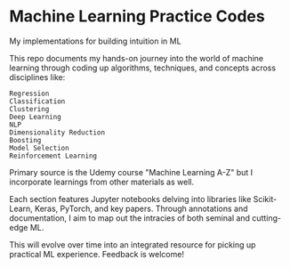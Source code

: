 # Machine Learning Practice Codes
My implementations for building intuition in ML

This repo documents my hands-on journey into the world of machine learning through coding up algorithms, techniques, and concepts across disciplines like:

    Regression
    Classification
    Clustering
    Deep Learning
    NLP
    Dimensionality Reduction
    Boosting
    Model Selection
    Reinforcement Learning

Primary source is the Udemy course "Machine Learning A-Z" but I incorporate learnings from other materials as well.

Each section features Jupyter notebooks delving into libraries like Scikit-Learn, Keras, PyTorch, and key papers. Through annotations and documentation, I aim to map out the intracies of both seminal and cutting-edge ML.

This will evolve over time into an integrated resource for picking up practical ML experience. Feedback is welcome!
